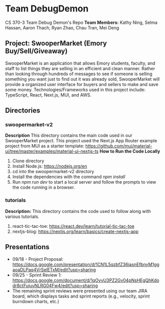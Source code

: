 # Team DebugDemon
CS 370-3 Team Debug Demon's Repo
**Team Members:** Kathy Ning, Selma Hassan, Aaron Thach, Ryan Zhao, Chau Tran, Mei Deng

## Project: SwooperMarket (Emory Buy/Sell/Giveaway)
SwooperMarket is an application that allows Emory students, faculty, and staff to list things they are selling in an efficient and clean manner. Rather than looking through hundreds of messages to see if someone is selling something you want just to find out it was already sold, SwooperMarket will provide a organized user interface for buyers and sellers to make and save some money. Technologies/Frameworks used in this project include: TypeScript, React, Next.js, MUI, and AWS. 


## Directories
### swoopermarket-v2
**Description** This directory contains the main code used in our SwooperMarket project. 
This project used the Next.js App Router example project from MUI as a starter template: https://github.com/mui/material-ui/tree/master/examples/material-ui-nextjs-ts
**How to Run the Code Locally**
1. Clone directory
2. Install Node.js: https://nodejs.org/en
3. cd into the swoopermarket-v2 directory
4. Install the dependencies with the command *npm install*
5. Run *npm run dev* to start a local server and follow the prompts to view the code running in a browser.

### tutorials
**Description:** This directory contains the code used to follow along with various tutorials. 
1. react-tic-tac-toe: https://react.dev/learn/tutorial-tic-tac-toe
2. nextjs-blog: https://nextjs.org/learn/basics/create-nextjs-app

## Presentations
* 09/18 - Project Proposal: https://docs.google.com/presentation/d/1CN1L5qzbfZ36iasnEfbnyM1ggaoaDLPaq4VrSelETxM/edit?usp=sharing
* 09/25 - Sprint Review 1: https://docs.google.com/document/d/1qOvvU3PZ2Gv04pNsHEgQhKdodr8ctFujuvNLRG04Fw4/edit?usp=sharing
* The remaining sprint reviews were presented using our team JIRA board, which displays tasks and sprint reports (e.g., velocity, sprint burndown charts, etc.)
